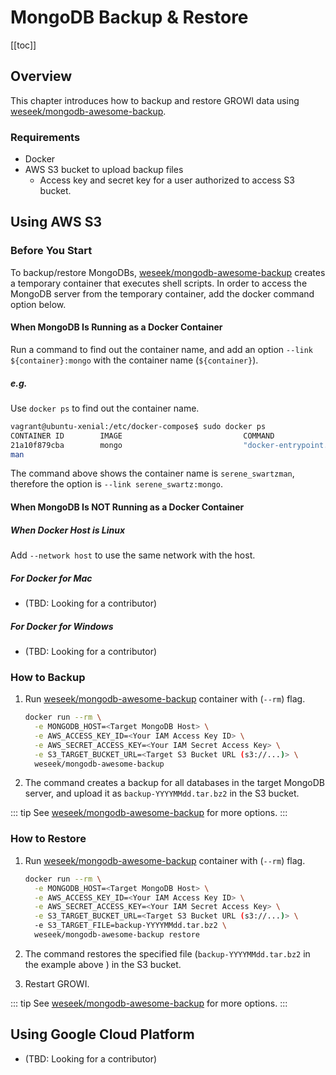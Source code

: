 # MongoDB Backup & Restore

[[toc]]

## Overview

This chapter introduces how to backup and restore GROWI data using [weseek/mongodb-awesome-backup](https://github.com/weseek/mongodb-awesome-backup).

### Requirements

* Docker
* AWS S3 bucket to upload backup files
  * Access key and secret key for a user authorized to access S3 bucket.

## Using AWS S3

### Before You Start

To backup/restore MongoDBs, [weseek/mongodb-awesome-backup](https://github.com/weseek/mongodb-awesome-backup) creates a temporary container that executes shell scripts. In order to access the MongoDB server from the temporary container, add the docker command option below.

#### When MongoDB Is Running as a Docker Container

<!-- textlint-disable weseek/sentence-length -->
Run a command to find out the container name, and add an option `--link ${container}:mongo` with the container name \(`${container}`\).
<!-- textlint-enable weseek/sentence-length -->

##### e.g.

Use `docker ps` to find out the container name.

```bash
vagrant@ubuntu-xenial:/etc/docker-compose$ sudo docker ps
CONTAINER ID        IMAGE                           COMMAND                  CREATED             STATUS                   PORTS               NAMES
21a10f879cba        mongo                           "docker-entrypoint.s…"   11 minutes ago      Up 11 minutes            27017/tcp           serene_swartz
man
```

The command above shows the container name is `serene_swartzman`, therefore the option is `--link serene_swartz:mongo`.

#### When MongoDB Is NOT Running as a Docker Container

##### When Docker Host is Linux

Add `--network host` to use the same network with the host.

##### For Docker for Mac

* (TBD: Looking for a contributor)

##### For Docker for Windows

* (TBD: Looking for a contributor)

### How to Backup

1. Run [weseek/mongodb-awesome-backup](https://github.com/weseek/mongodb-awesome-backup) container with \(`--rm`\) flag.
    ```bash
    docker run --rm \
      -e MONGODB_HOST=<Target MongoDB Host> \
      -e AWS_ACCESS_KEY_ID=<Your IAM Access Key ID> \
      -e AWS_SECRET_ACCESS_KEY=<Your IAM Secret Access Key> \
      -e S3_TARGET_BUCKET_URL=<Target S3 Bucket URL (s3://...)> \
      weseek/mongodb-awesome-backup
    ```
2. The command creates a backup for all databases in the target MongoDB server, and upload it as `backup-YYYYMMdd.tar.bz2` in the S3 bucket.

::: tip
See [weseek/mongodb-awesome-backup](https://github.com/weseek/mongodb-awesome-backup) for more options.
:::

### How to Restore

1. Run [weseek/mongodb-awesome-backup](https://github.com/weseek/mongodb-awesome-backup) container with \(`--rm`\) flag.
    ```bash
    docker run --rm \
      -e MONGODB_HOST=<Target MongoDB Host> \
      -e AWS_ACCESS_KEY_ID=<Your IAM Access Key ID> \
      -e AWS_SECRET_ACCESS_KEY=<Your IAM Secret Access Key> \
      -e S3_TARGET_BUCKET_URL=<Target S3 Bucket URL (s3://...)> \
      -e S3_TARGET_FILE=backup-YYYYMMdd.tar.bz2 \
      weseek/mongodb-awesome-backup restore
    ```
<!-- textlint-disable weseek/sentence-length -->
2. The command restores the specified file \(`backup-YYYYMMdd.tar.bz2` in the example above \) in the S3 bucket.
<!-- textlint-enable weseek/sentence-length -->
3. Restart GROWI.

::: tip
See [weseek/mongodb-awesome-backup](https://github.com/weseek/mongodb-awesome-backup) for more options.
:::

## Using Google Cloud Platform

* (TBD: Looking for a contributor)
